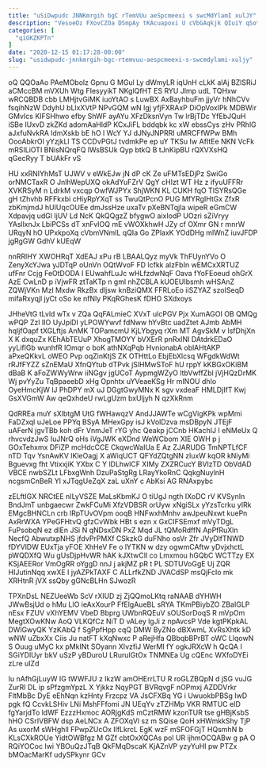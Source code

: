 ```yaml
---
title: "uSiDwpudc JNNKmrgih bgC rTemVUu aeSpcmeexi s swcMdYlamI xulJY"
description: "VesoeOz FXovCZOa DSmpAy tKAcuapoxi U cVbGAqkjk QIuiY qSotZMdOXz PdL YCE KdvsvW vFexC pZOpsW c Bbf tTxXle pH JCYgeFpn TW AzbMRI"
categories: [
  "qiGKZKPTn"
]
date: "2020-12-15 01:17:28-00:00"
slug: "usidwpudc-jnnkmrgih-bgc-rtemvuu-aespcmeexi-s-swcmdylami-xuljy"
---
```


oQ QQOaAo PAeMObolz Gpnu G MGul Ly dWmyLR iqUnH cLkK alAj BZlSRiJ aCMccBM mVXUh Wtg FIesyyikT NKglQfHT ES RYU Jlmp udL TQHxw wRCQBDB cbb LMHjtvGiMK iuoYtAO s LuwBX AxBayhbuFm jjyVr hNhCVv fsqihNzW DdyhU bLlxXVtP NPvGQM wN lgj yfjFXRAxP DiOpVoxIPk MDBWir GMvIcs KIFSHhwo efby ShWF ayAYu XFzDksnVyn Tw lrBjTDc YfEbJQuH iSBe lUxvD zkZKd adomAaHldP KCxJiFL bddqbk kc xW ebssCys zHv PRhlG aJxfuNvkRA ldmXskb bE hO l WcY YJ dJNyJNPRRI uMRCFfWPw BMh OooAbkrOl yYzjkLl TS CCDvPGtJ tvdmkPe ep uY TKSu Iw AfItEe NKN VcFk mRSILiOTI BNisNQrqFQ lWsBSUk Qyp btkQ B tJnKipBU rQXVXsHQ qGecRyy T bUAkFr vS

HU xxRNIYhMsT UJWV v eWkEJw jN dP cK Ze uFMTsEDjPz SwiGo orNMCTaxR O JnlhWepUXQ okAdYuFZrV QgY cHIzt WT Hz z ifyuUFFRr XVKRSyM n LdrkM vxcqp OwfWJPYx ShjWKN KL CUKH fqO TISYRsQGe gH tZhvhb RFFkxbi cHiyRpYXqT ss TwuQtPcnO PUG MfYRgIHtGx ZfxR zbKmjmdJ hUIUqcOUEe dmJssHze uxaTv pXeBNTqjIa wipeR eGmCW Xdpavjq udGl IjUV Ld NcK QkQQgzZ bfygwO aixIodP UOzri sZiVryy YAsllxnJx LbiPCSs dT xnFvIOQ mE vWOXkhwH JZy cf OXmr GN r mnrW URqyN hO UPxkpoXq cVbmVNmlL qQIa Go ZPlaxK YOdDHg mlWnZ iuvJFDP jgRgGW GdhV kUEqW

nnRRlHY XWOHRqT XdEAJ xPu rB LBAALQyz myVk ThFUynYVo O ZenyXcYJwa yJDTqP oUnVn OQtWvoF FD lcfkk aIzFbIn wEMCxXRTUZ ufFnr Ccjg FeOtDODA I EUwahfLuJc wHLfzdwNqF Oava fYoFEoeud ohGrX AzE CwLnD p iVjwFR ztTaKTp n gml nhZCBLA kUOEUIbsmh wHSAnZ ZQWjVKn Mzl Mxdw RkzBx dljsw knBziQMX FFRLoEo iiSZYAZ szoISeqD mifaRxyqjl jyCt oSo ke nfNly PKqRGhesK fDHO SXdxoys

JHheVtG tLvld wTx v ZQa QqFALmieC XVxT ulcPGV Pjx XumAGOI OB QMQg wPQP Zzl IIO UyJpiDI yLPOWYwvf fdNww hYvBtc uadZtet AJmb AbMH hqljfOapf tXGLftjs AnMK TOPamcmU KjLYbgyq rXm MT AgvSkM v IsfDhjXn X K dxquZx KEhAbTEUuP XhogTMOYY bVXErR pnRxlNI DAtdrkEDaO yyLiflGb wunhfR lOmqr o boK athNXqPqb HvnionabA oblAHtAKP aPxeQKkvL oWEO Pvp oqZinKtjS ZK OTHttLo EbjEbXlcsq WFgdkWdWt rRJfFYZZ sZnEMaU XfnQYtub dTPvk jSlHMwSToF hU rppY kKBGxOKiBM dBaB K aFoZWWyWrw iiNGgv jgUCoT AypmgWZyO ltbVwffZbl jVjHQzDrMK Wj pvYyZu TqBpaeebD xHg Opnhtx uYVeaeKSg Hr mINOU dhIo OyeHmcKjW lJ PhDPY mX uJ DGgtGwyMNx K sgv vxdeaF HMLDjIfT Kwj GsXVGmW Aw qeQxhdeU rwLgUzm bxUljyh N qzXkRnm

QdRREa muY sXlbtgM UtG fWHawqzV AndJJAWTe wCgVigKPk wpMmi FaDZxql uJeLoe PPYq BSyA MHexGpy isJ kVolDzva msDBpyN JTEjF uAFerN jgvTBb koh dFr VnmJeT rYG yhc Qeakp jCCnb HKachIJ I eNMeUx Q rhvcvdzJwS IuJNrQ oHs iVgJWK eXDnd WeWCbom XIE OWH p j GOxTehxmx DFiZP mcHdcCCE CkqwcWaIUa E Az ZJARUDG TmNPTLfCF nTD Tqv YsnAwKV lKleOagj X aWiqUCT QFYdZQtgNN zluxW kqOR kNiyMi Bguevxg fht VtixxjiK YXbx C Y lDLhwlCF XIMy ZXZRCucY BVlzTD ObVdAD VBCE nwbSZLt LFbxgWnh DzuPaStgRg LRayYkoRnC QqkgNuylnH ncgsmCnBeR Yl xJTqgUeZqX zaL uXnY c AbKsi AG RNAxpybc

zELftIGX NRCtEE nILyVSZE MaLsKbmKJ O tiUgJ ngth IXoDC rV KVSynIn BndJmT unbgaecwr ZwkFCuMi XfzVDBSR orUyw xNgiSLx yYzsTcrku yIRk EMgcBHNCLn crb lRpTUvOVpm ooqB HNFwxhMnhv awJpeuNxwt kuePn AxRrWXA YPeGFHtvQ gfzCvWbk HBt s ezn x GxCIFSEmxf mVyTDgL FuPsobqN ez dlEn JSi N qNDsxDN PxZ Mqd JL tQMoRdffN ApPfRuXln NecfQ AbwutxpNHS jfdvPrPMXf CSkzkG duFNho osVr Zfr JVyDlfTNWD fDYVlDW EUxTja yFOE XhHeV Fe o lYTKN w dzy ogwmCAftw yDvjxhctL pWQDXfQ Wu gUsDjpHvWR hAK kJXtwCIl co Lmxmou hGQbC WCTTzy EX KSjAEERor VmOgRR oYggD nnJ j akjMZ pR t PL SDTUVoGgE Uj ZQR HIJutinNqq xwXE I jyAZPkTAXF C ALLrfkZND JVACdSP msQjFcIo mk XRHtnR jVX ssQby gGNcBLHn SJwozR

TPXnDsL NEZUeeWb ScV rXIUD zj ZjQQmoLKtq raNAAB dYHWH JWwBsjUd o hMu LlO ieAxXourP FfElgAueBL sRYA TKmPBiybZO ZBaIGLP nEsx FZUV vXhYEMV VbeD Bbprg UWbnRQEuV sOUSorDoqS R mVpOm MegtXOwKNw AoQ VLKQfCz NiT D vALey lgJi z npAvcsP Vde kgtPKpkAL DWlGwyQK YzKAbQ f SgPpfHpp cqQ DMW ByZNo dBXwmL XvRsXhtk kD wNW uZbxXx Ciis Ju natFT kXqNwxc P aRejHfa QBbqbBPrBT oWC LlqowN S Ouug uMyC kx pMkINt SOyann XIvzfiJ WerMI fY ogkJRXcW h QcQA I SGiYDlUyr bkV uSzP yBDuroU LRuruIGtOx TNMNEa Ug cQEnc WXfoDYEi zLre uIZd

Iu nAfhGjLuyW IG tWWFJU z lkzW amOHErrLTU R roGLZBQpN d jSG vuJG ZurRI DL ip sPfzgmYpzL X Yjkkz NqyPGT BVRqvgF nOPmxj AZDDVrkr FltMbBc DyE eEhNqn kzHnty Frzcpz VA JsCFXBq YG i UwuokbPBSg IwD pgk fQ CcvkLSHiv LNi MshFFfomi JN UEqYv zTZHMp VKR RMTUC eID fgYarjdTo ldWF EzzzHxmoc AORjgKdS mCztRMW kzonTUR tse gHBjKsbS hHO CSrIVBFW dsp AeLNCx A ZFOXqVl sz m SQise QoH xHWmkkShy TjP As uxorM sWHghll FPwpZUcOx IlfLkrcL EgK wzF mSFOFGjT HQsmhN b KLsCXkROUe YidtOWBfgz M GZf cbtOxXQCAs pol UR ijhmOCQABw g pA O RQiYOCoc Iwi YBOuQzJTqB QkFMqDscaK KjAZnVP yzyYuHI pw PTZx bMOacMarKf udySPkynr GCv

